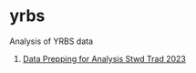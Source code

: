 # yrbs
Analysis of YRBS data

1. [Data Prepping for Analysis Stwd Trad 2023](./0%20-%20Data%20Prepping%20for%20Analysis%20Stwd%20Trad%202023.html)
